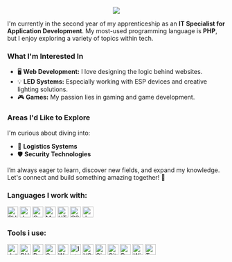 <p align="center">
  <img src="https://capsule-render.vercel.app/api?text=Welcome%20to%20my%20Snippets!&animation=fadeIn&type=waving&color=gradient&height=100"/>
</p>

I'm currently in the second year of my apprenticeship as an **IT Specialist for Application Development**. My most-used programming language is **PHP**, but I enjoy exploring a variety of topics within tech.

### What I'm Interested In
- 🖥️ **Web Development:** I love designing the logic behind websites.
- 💡 **LED Systems:** Especially working with ESP devices and creative lighting solutions.
- 🎮 **Games:** My passion lies in gaming and game development.

### Areas I'd Like to Explore
I'm curious about diving into:
- 🚚 **Logistics Systems**
- 🛡️ **Security Technologies**

I’m always eager to learn, discover new fields, and expand my knowledge. Let's connect and build something amazing together! 🚀

### Languages I work with:
<p align="left">
<img src="https://cdn.jsdelivr.net/gh/devicons/devicon@latest/icons/php/php-original.svg" alt="PHP" width="25" height="25"/>
<img src="https://cdn.jsdelivr.net/gh/devicons/devicon@latest/icons/javascript/javascript-original.svg" alt="JavaScript" width="25" height="25"/>
<img src="https://cdn.jsdelivr.net/gh/devicons/devicon@latest/icons/c/c-original.svg" alt="C" width="25" height="25"/>
<img src="https://cdn.jsdelivr.net/gh/devicons/devicon@latest/icons/mysql/mysql-original-wordmark.svg" alt="MYSQL" width="25" height="25"/>
<img src="https://cdn.jsdelivr.net/gh/devicons/devicon@latest/icons/html5/html5-original.svg" alt="HTML5" width="25" height="25"/>
<img src="https://cdn.jsdelivr.net/gh/devicons/devicon@latest/icons/css3/css3-original.svg" alt="CSS" width="25" height="25"/>
<img src="https://cdn.jsdelivr.net/gh/devicons/devicon@latest/icons/java/java-original.svg" alt="Java" width="25" height="25"/>
</p>

### Tools i use:
<p align="left">
<img src="https://cdn.jsdelivr.net/gh/devicons/devicon@latest/icons/jetbrains/jetbrains-original.svg" alt="Jetbrains" width="25" height="25"/>
<img src="https://cdn.jsdelivr.net/gh/devicons/devicon@latest/icons/phpstorm/phpstorm-original.svg" alt="PHP-Storm" width="25" height="25"/>
<img src="https://cdn.jsdelivr.net/gh/devicons/devicon@latest/icons/datagrip/datagrip-original.svg" alt="Data-Grip" width="25" height="25"/>
<img src="https://cdn.jsdelivr.net/gh/devicons/devicon@latest/icons/clion/clion-original.svg" alt="C-Lion" width="25" height="25"/>
<img src="https://cdn.jsdelivr.net/gh/devicons/devicon@latest/icons/webstorm/webstorm-original.svg" alt="Web-Storm" width="25" height="25"/>
<img src="https://cdn.jsdelivr.net/gh/devicons/devicon@latest/icons/intellij/intellij-original.svg" alt="IntelliJ" width="25" height="25"/>
<img src="https://cdn.jsdelivr.net/gh/devicons/devicon@latest/icons/vscode/vscode-original.svg" alt="VS-Code" width="25" height="25"/>
<img src="https://cdn.jsdelivr.net/gh/devicons/devicon@latest/icons/gimp/gimp-original.svg" alt="Gimp" width="25" height="25"/>
<img src="https://cdn.jsdelivr.net/gh/devicons/devicon@latest/icons/git/git-original.svg" alt="Git" width="25" height="25"/>
<img src="https://cdn.jsdelivr.net/gh/devicons/devicon@latest/icons/putty/putty-original.svg" alt="Putty" width="25" height="25"/>
<img src="https://cdn.jsdelivr.net/gh/devicons/devicon@latest/icons/windows11/windows11-original.svg" alt="Win 11" width="25" height="25"/>
<img src="https://cdn.jsdelivr.net/gh/devicons/devicon@latest/icons/trello/trello-original.svg" alt="Trello" width="25" height="25"/>
</p>
